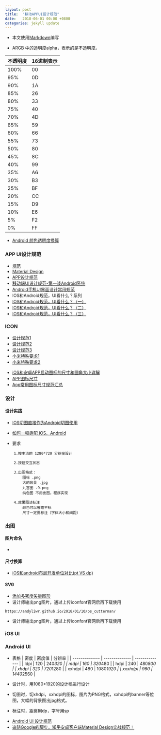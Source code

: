```yaml
---
layout: post
title:  "移动APPUI设计规范"
date:   2018-06-01 00:00 +0800
categories: jekyll update
---
```


- 本文使用[Markdown](http://wowubuntu.com/markdown/)编写

* ARGB 中的透明度alpha，表示的是不透明度。

| 不透明度 | 16进制表示 |
| -------------- | -------------- |
| 100% | 00 |
| 95% | 0D |
| 90% | 1A |
| 85% | 26 |
| 80% | 33 |
| 75% | 40 |
| 70% | 4D |
| 65% | 59 |
| 60% | 66 |
| 55% | 73 |
| 50% | 80 |
| 45% | 8C |
| 40% | 99 |
| 35% | A6 |
| 30% | B3 |
| 25% | BF |
| 20% | CC |
| 15% | D9 |
| 10% | E6 |
| 5% | F2 |
| 0% | FF |

- [Android 颜色透明度换算](http://www.snowdream.tech/2016/03/11/android-color-argb-alpha-convert/)

### APP UI设计规范
- [规范](http://www.zcool.com.cn/work/ZMTI0MTc3NDg=.html)
- [Material Design](http://design.1sters.com/material_design/material-design/introduction.html)
- [APP设计规范](http://www.jianshu.com/p/a2a4c18c1900)
- [移动端UI设计规范-第一谈Android系统](http://www.zcool.com.cn/work/ZMTkxOTM3NzY=.html)
- [Android手机UI界面设计常用规范](http://www.zcool.com.cn/work/ZMTI0MTc3NDg=.html)
- IOS和Android规范，UI看什么？系列
- [IOS和Android规范，UI看什么？（一）](http://old.zcool.com.cn/article/ZNDk2NTQw.html)
- [IOS和Android规范，UI看什么？（二）](http://old.zcool.com.cn/article/ZNDk4NDQ4.html)
- [IOS和Android规范，UI看什么？（三）](http://old.zcool.com.cn/article/ZNDk5Mjcy.html)

### ICON
* [设计规范1](https://developer.android.com/guide/practices/ui_guidelines/icon_design)
* [设计规范2](https://material.io/design/iconography/product-icons.html#)
* [设计规范3](https://www.jianshu.com/p/7a238062129a)
* [小米特殊要求1](https://dev.mi.com/console/doc/detail?pId=1162)
* [小米特殊要求2](https://dev.mi.com/doc/p=204/index.html)
- [iOS和安卓APP启动图标的尺寸和圆角大小详解](https://www.25xt.com/iconweb/11704.htm)
- [APP图标尺寸](https://www.jianshu.com/p/d6be2dc801e9)
- [App常用图标尺寸规范汇总](https://likfe.com/2016/07/26/android-size-set/)

### 设计

#### 设计实践
- [IOS切图直接作为Android切图使用](https://blog.csdn.net/ecjtuhq/article/details/52204599)
- [如何一稿适配 iOS、Android](https://zhuanlan.zhihu.com/p/22084291)

- 要求
```
	1.按主流的 1280*720 分辨率设计

	2.按钮交互状态

	3.出图格式：
		图标 .png
		大的背景 .jpg
		九宫图	.9.png
		纯色图	不用出图，程序实现

	4.效果图请标注
		颜色可以省略不标
		尺寸一定要标注（字体大小和间距）
```

### 出图

#### 图片命名
* 

#### 尺寸换算
- [iOS和android布局开发单位对比(pt VS dp)](https://juejin.im/entry/5a37bd866fb9a04509099d25)

#### SVG
- [添加多密度矢量图形](https://developer.android.com/studio/write/vector-asset-studio?hl=zh-cn)
- 设计师输出png图片，通过上传iconfont官网后再下载使用
```
https://andyliwr.github.io/2018/01/10/ps_cutterman/
```
- 设计师输出png图片，通过上传iconfont官网后再下载使用

### iOS UI

### Android UI
* 表格
| 密度 | 密度值 | 分辨率 |
| -------------- | -------------- | -------------- |
| ldpi | 120 | 240*320 |
| mdpi | 160 | 320*480 |
| hdpi | 240 | 480*800 |
| xhdpi | 320 | 720*1280 |
| xxhdpi | 480 | 1080*1920 |
| xxxhdpi | 960 | 1440*2560 |


* 设计时，用1080*1920的设计稿进行设计
* 切图时，切xhdpi，xxhdpi的图标，图片为PNG格式，xxhdpi的banner等位图，大幅的背景图出jpg格式。
* 标注时，距离用dp，字号用sp

- [Android UI 设计规范](https://www.jianshu.com/p/b38e81be51ca)
- [追随Google的脚步，知乎安卓客户端Material Design实战规范！](http://www.tuyiyi.com/v/40056.html)


